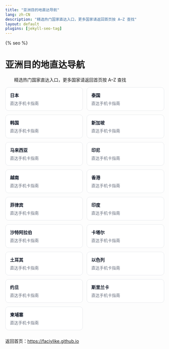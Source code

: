 ```yaml
---
title: "亚洲目的地直达导航"
lang: zh-CN
description: "精选热门国家直达入口，更多国家请返回首页按 A–Z 查找"
layout: default
plugins: [jekyll-seo-tag]
---
```


{% seo %}
<style>.cards{display:grid;grid-template-columns:repeat(auto-fit,minmax(180px,1fr));gap:12px;margin:10px 0 24px;} .card{display:block;border:1px solid #e5e7eb;border-radius:10px;padding:14px;text-decoration:none;background:#fff;transition:box-shadow .2s;} .card:hover{box-shadow:0 6px 16px rgba(0,0,0,.08);} .card-title{font-weight:600;color:#111827;margin-bottom:6px;} .card-desc{color:#6b7280;font-size:13px;}</style>
# 亚洲目的地直达导航

　　精选热门国家直达入口，更多国家请返回首页按 A–Z 查找

<div class="cards">
<a class="card" href="https://faciylike.github.io/japan-sim-guides"><div class="card-title">日本</div><div class="card-desc">直达手机卡指南</div></a>
<a class="card" href="https://faciylike.github.io/thailand-sim-guides"><div class="card-title">泰国</div><div class="card-desc">直达手机卡指南</div></a>
<a class="card" href="https://faciylike.github.io/south-korea-sim-guides"><div class="card-title">韩国</div><div class="card-desc">直达手机卡指南</div></a>
<a class="card" href="https://faciylike.github.io/singapore-sim-guides"><div class="card-title">新加坡</div><div class="card-desc">直达手机卡指南</div></a>
<a class="card" href="https://faciylike.github.io/malaysia-sim-guides"><div class="card-title">马来西亚</div><div class="card-desc">直达手机卡指南</div></a>
<a class="card" href="https://faciylike.github.io/indonesia-sim-guides"><div class="card-title">印尼</div><div class="card-desc">直达手机卡指南</div></a>
<a class="card" href="https://faciylike.github.io/vietnam-sim-guides"><div class="card-title">越南</div><div class="card-desc">直达手机卡指南</div></a>
<a class="card" href="https://faciylike.github.io/hong-kong-sim-guides"><div class="card-title">香港</div><div class="card-desc">直达手机卡指南</div></a>
<a class="card" href="https://faciylike.github.io/philippines-sim-guides"><div class="card-title">菲律宾</div><div class="card-desc">直达手机卡指南</div></a>
<a class="card" href="https://faciylike.github.io/india-sim-guides"><div class="card-title">印度</div><div class="card-desc">直达手机卡指南</div></a>
<a class="card" href="https://faciylike.github.io/saudi-arabia-sim-guides"><div class="card-title">沙特阿拉伯</div><div class="card-desc">直达手机卡指南</div></a>
<a class="card" href="https://faciylike.github.io/qatar-sim-guides"><div class="card-title">卡塔尔</div><div class="card-desc">直达手机卡指南</div></a>
<a class="card" href="https://faciylike.github.io/turkey-sim-guides"><div class="card-title">土耳其</div><div class="card-desc">直达手机卡指南</div></a>
<a class="card" href="https://faciylike.github.io/israel-sim-guides"><div class="card-title">以色列</div><div class="card-desc">直达手机卡指南</div></a>
<a class="card" href="https://faciylike.github.io/jordan-sim-guides"><div class="card-title">约旦</div><div class="card-desc">直达手机卡指南</div></a>
<a class="card" href="https://faciylike.github.io/sri-lanka-sim-guides"><div class="card-title">斯里兰卡</div><div class="card-desc">直达手机卡指南</div></a>
<a class="card" href="https://faciylike.github.io/cambodia-sim-guides"><div class="card-title">柬埔寨</div><div class="card-desc">直达手机卡指南</div></a>
</div>

返回首页：https://faciylike.github.io